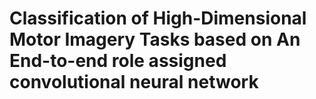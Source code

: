 # Classification of High-Dimensional Motor Imagery Tasks based on An End-to-end role assigned convolutional neural network

